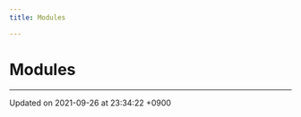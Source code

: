 ```yaml
---
title: Modules

---
```


# Modules







-------------------------------

Updated on 2021-09-26 at 23:34:22 +0900
